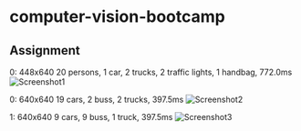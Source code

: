 # computer-vision-bootcamp
## Assignment 
0: 448x640 20 persons, 1 car, 2 trucks, 2 traffic lights, 1 handbag, 772.0ms
![Screenshot1](https://github.com/FaeyO/computer-vision-bootcamp/assets/118575325/d5119830-f843-4b3c-af29-510f9327edaa)

0: 640x640 19 cars, 2 buss, 2 trucks, 397.5ms
![Screenshot2](https://github.com/FaeyO/computer-vision-bootcamp/assets/118575325/b8161893-88e1-46d4-a56a-39d49eefb5d5)

1: 640x640 9 cars, 9 buss, 1 truck, 397.5ms
![Screenshot3](https://github.com/FaeyO/computer-vision-bootcamp/assets/118575325/cb04e603-250f-4b73-a7f4-158a5b270b95)
